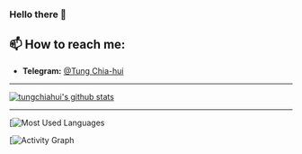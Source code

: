 ### Hello there 👋

## 📫 **How to reach me:**  
- **Telegram:** [@Tung Chia-hui](https://t.me/TungChiahui)

<!--    - **Blog:** [AcmeZone](https://acmezone.top)    -->
****
[![tungchiahui's github stats](https://github-readme-stats.vercel.app/api?username=tungchiahui&count_private=true)](https://github.com/anuraghazra/github-readme-stats)
****
[![Most Used Languages](https://github-readme-stats.vercel.app/api/top-langs/?username=tungchiahui)

[![Activity Graph](https://github-readme-activity-graph.cyclic.app/graph?username=tungchiahui&theme=dracula)


